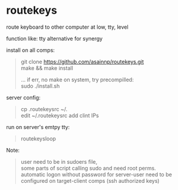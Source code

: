 # routekeys
route keyboard to other computer at low, tty, level

function like: tty alternative for synergy

install on all comps:  
> git clone https://github.com/asainnp/routekeys.git  
> make && make install  
>  
> ... if err, no make on system, try precompilled:  
> sudo ./install.sh

server config:
> cp .routekeysrc ~/.  
> edit ~/.routekeysrc add clint IPs  

run on server's emtpy tty:  
> routekeysloop  

Note:  
> user need to be in sudoers file,   
>      some parts of script calling sudo and need root perms.  
> automatic logon without password for server-user need to be  
>      configured on target-client comps (ssh authorized keys)  
